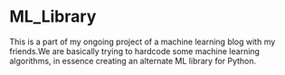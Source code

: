 # ML_Library
This is a part of my ongoing project of a machine learning blog with my friends.We are 
basically trying to hardcode some machine learning algorithms, in essence creating an alternate ML library for Python.

